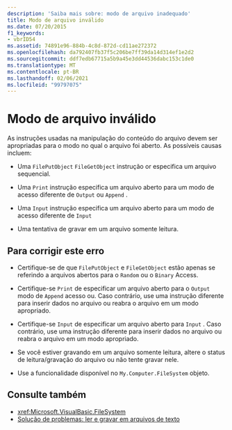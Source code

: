 ```yaml
---
description: 'Saiba mais sobre: modo de arquivo inadequado'
title: Modo de arquivo inválido
ms.date: 07/20/2015
f1_keywords:
- vbrID54
ms.assetid: 74891e96-884b-4c8d-872d-cd11ae272372
ms.openlocfilehash: da792407fb37f5c206be7ff39da14d314ef1e2d2
ms.sourcegitcommit: ddf7edb67715a5b9a45e3dd44536dabc153c1de0
ms.translationtype: MT
ms.contentlocale: pt-BR
ms.lasthandoff: 02/06/2021
ms.locfileid: "99797075"
---
```

# <a name="bad-file-mode"></a>Modo de arquivo inválido

As instruções usadas na manipulação do conteúdo do arquivo devem ser apropriadas para o modo no qual o arquivo foi aberto. As possíveis causas incluem:  
  
- Uma `FilePutObject` `FileGetObject` instrução or especifica um arquivo sequencial.  
  
- Uma `Print` instrução especifica um arquivo aberto para um modo de acesso diferente de `Output` ou `Append` .  
  
- Uma `Input` instrução especifica um arquivo aberto para um modo de acesso diferente de `Input`  
  
- Uma tentativa de gravar em um arquivo somente leitura.  
  
## <a name="to-correct-this-error"></a>Para corrigir este erro  
  
- Certifique-se de que `FilePutObject` e `FileGetObject` estão apenas se referindo a arquivos abertos para o `Random` ou o `Binary` Access.  
  
- Certifique-se `Print` de especificar um arquivo aberto para o `Output` modo de `Append` acesso ou. Caso contrário, use uma instrução diferente para inserir dados no arquivo ou reabra o arquivo em um modo apropriado.  
  
- Certifique-se `Input` de especificar um arquivo aberto para `Input` . Caso contrário, use uma instrução diferente para inserir dados no arquivo ou reabra o arquivo em um modo apropriado.  
  
- Se você estiver gravando em um arquivo somente leitura, altere o status de leitura/gravação do arquivo ou não tente gravar nele.  
  
- Use a funcionalidade disponível no `My.Computer.FileSystem` objeto.  
  
## <a name="see-also"></a>Consulte também

- <xref:Microsoft.VisualBasic.FileSystem>
- [Solução de problemas: ler e gravar em arquivos de texto](../../developing-apps/programming/drives-directories-files/troubleshooting-reading-from-and-writing-to-text-files.md)
